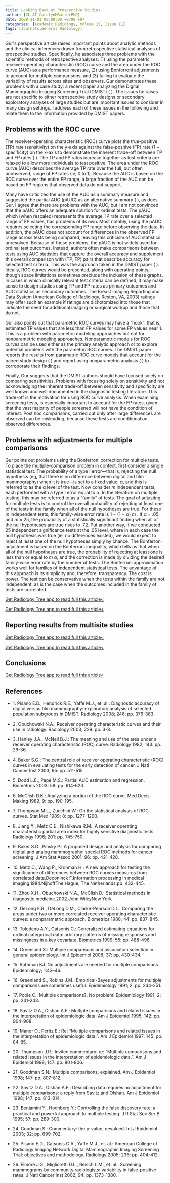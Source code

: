 ```yaml
---
title: Looking Back at Prospective Studies
author: [CL_AT_CarolynMRutterPhD]
date: 2008-11-01 00:00:00 +0700 +07
categories: [Academic Radiology, Volume 15, Issue 11]
tags: [Journals,General Radiology]
---
```

Gur's perspective article raises important points about analytic methods and the clinical inferences drawn from retrospective statistical analyses of prospective studies. Specifically, he associates three problems with the scientific methods of retrospective analyses: (1) using the parametric receiver-operating characteristic (ROC) curve and the area under the ROC curve (AUC) as a performance measure, (2) using Bonferroni adjustments to account for multiple comparisons, and (3) failing to evaluate the variability of results across sites and observers. Gur demonstrates these problems with a case study: a recent paper analyzing the Digital Mammographic Imaging Screening Trial (DMIST) ( ). The issues he raises are not specific to either retrospective study designs or secondary exploratory analyses of large studies but are important issues to consider in many design settings. I address each of these issues in the following and relate them to the information provided by DMIST papers.

## Problems with the ROC curve

The receiver-operating characteristic (ROC) curve plots the true-positive (TP) rate (sensitivity) on the y-axis against the false-positive (FP) rate (1 − specificity) on the x-axis to demonstrate the inherent trade-off between TP and FP rates ( ). The TP and FP rates increase together as test criteria are relaxed to allow more individuals to test positive. The area under the ROC curve (AUC) describes the average TP rate over the full, but often unobserved, range of FP rates (ie, 0 to 1). Because the AUC is based on the ROC curve over the entire FP range, a large fraction of the AUC can be based on FP regions that observed data do not support.

Many have criticized the use of the AUC as a summary measure and suggested the partial AUC (pAUC) as an alternative summary ( ), as does Gur. I agree that there are problems with the AUC, but I am not convinced that the pAUC offers an adequate solution for ordinal tests. The pAUC, which (when rescaled) represents the average TP rate over a selected range of FP values, has problems of its own. Most notably, using the pAUC requires selecting the corresponding FP range before observing the data. In addition, the pAUC does not account for differences in the observed FP range across tests being compared, leaving this criticism of AUC statistics unresolved. Because of these problems, the pAUC is not widely used for ordinal test outcomes. Instead, authors often make comparisons between tests using AUC statistics that capture the overall accuracy and supplement this overall comparison with (TP, FP) pairs that describe accuracy for selected test criteria. This was the approach taken in the DMIST paper ( ). Ideally, ROC curves would be presented, along with operating points, though space limitations sometimes preclude the inclusion of these graphs. In cases in which clinically relevant test criteria can be defined, it may make sense to design studies using TP and FP rates as primary outcomes and AUC statistics as secondary outcomes. The Breast Imaging Reporting and Data System (American College of Radiology, Reston, VA, 2003) ratings may offer such an example if ratings are dichotomized into those that indicate the need for additional imaging or surgical workup and those that do not.

Gur also points out that parametric ROC curves may have a “hook”: that is, estimated TP values that are less than FP values for some FP values near 1. This is a problem with parametric modeling approaches but not for nonparametric modeling approaches. Nonparametric models for ROC curves can be used either as the primary analytic approach or to explore potential problems with the parametric ROC curves. The DMIST paper reports the results from parametric ROC curve models that account for the paired study design ( ) and report using nonparametric analysis ( ) to corroborate their findings.

Finally, Gur suggests that the DMIST authors should have focused solely on comparing sensitivities. Problems with focusing solely on sensitivity and not acknowledging the inherent trade-off between sensitivity and specificity are well known and well documented in the diagnostic testing literature. This trade-off is the motivation for using ROC curve analysis. When examining screening tests, is especially important to account for the FP rates, given that the vast majority of people screened will not have the condition of interest. Post hoc comparisons, carried out only after large differences are observed can be misleading, because these tests are conditional on observed differences.

## Problems with adjustments for multiple comparisons

Gur points out problems using the Bonferroni correction for multiple tests. To place the multiple-comparison problem in context, first consider a single statistical test. The probability of a type I error—that is, rejecting the null hypothesis (eg, that there is no difference between digital and film mammography) when it is true—is set to a fixed value, α, and this is referred to as the α level of the test. Now consider _m_ independent tests, each performed with a type I error equal to α. In the literature on multiple testing, this may be referred to as a “family” of tests. The goal of adjusting for multiple tests is to control the overall probability of rejecting at least one of the tests in the family when all of the null hypotheses are true. For these _m_ independent tests, this family-wise error rate is 1 − (1 − α) _m_ . If α = .05 and _m_ = 25, the probability of a statistically significant finding when all of the null hypotheses are true rises to .72. Put another way, if we conducted 25 independent significance tests at the .05 level, where in each case the null hypothesis was true (ie, no differences existed), we would expect to reject at least one of the null hypotheses simply by chance. The Bonferroni adjustment is based on the Bonferroni inequality, which tells us that when all of the null hypotheses are true, the probability of rejecting at least one is less than or equal to _m_ α, and the correction is made by dividing the desired family-wise error rate by the number of tests. The Bonferroni approximation works well for families of independent statistical tests. The advantage of this approach is its simplicity and, therefore, transparency. The cost is power. The test can be conservative when the tests within the family are not independent, as is the case when the outcomes included in the family of tests are correlated.

[Get Radiology Tree app to read full this article<](https://clinicalpub.com/app)

[Get Radiology Tree app to read full this article<](https://clinicalpub.com/app)

## Reporting results from multisite studies

[Get Radiology Tree app to read full this article<](https://clinicalpub.com/app)

[Get Radiology Tree app to read full this article<](https://clinicalpub.com/app)

## Conclusions

[Get Radiology Tree app to read full this article<](https://clinicalpub.com/app)

## References

- 1\. Pisano E.D., Hendrick R.E., Yaffe M.J., et. al.: Diagnostic accuracy of digital versus film mammography: exploratory analysis of selected population subgroups in DMIST. Radiology 2008; 246: pp. 376-383.


- 2\. Obuchowski N.A.: Receiver operating characteristic curves and their use in radiology. Radiology 2003; 229: pp. 3-8.


- 3\. Hanley J.A., McNeil B.J.: The meaning and use of the area under a receiver operating characteristic (ROC) curve. Radiology 1982; 143: pp. 29-36.


- 4\. Baker S.G.: The central role of receiver operating characteristic (ROC) curves in evaluating tests for the early detection of cancer. J Natl Cancer Inst 2003; 95: pp. 511-515.


- 5\. Dodd L.E., Pepe M.S.: Partial AUC estimation and regression. Biometrics 2003; 59: pp. 614-623.


- 6\. McClish D.K.: Analyzing a portion of the ROC curve. Med Decis Making 1989; 9: pp. 190-195.


- 7\. Thompson M.L., Zucchini W.: On the statistical analysis of ROC curves. Stat Med 1989; 8: pp. 1277-1290.


- 8\. Jiang Y., Metz C.E., Nishikawa R.M.: A receiver operating characteristic partial area index for highly sensitive diagnostic tests. Radiology 1996; 201: pp. 745-750.


- 9\. Baker S.G., Pinsky P.: A proposed design and analysis for comparing digital and analog mammography: special ROC methods for cancer screening. J Am Stat Assoc 2001; 96: pp. 421-428.


- 10\. Metz C., Wang P., Kronman H.: A new approach for testing the significance of differences between ROC curves measures from correlated data.Deconinck F.Information processing in medical imaging.1984.NijhoffThe Hague, The Netherlands:pp. 432-445.


- 11\. Zhou X.H., Obuchowski N.A., McClish D.: Statistical methods in diagnostic medicine.2002.John WileyNew York


- 12\. DeLong E.R., DeLong D.M., Clarke-Pearson D.L.: Comparing the areas under two or more correlated receiver operating characteristic curves: a nonparametric approach. Biometrics 1988; 44: pp. 837-845.


- 13\. Toledano A.Y., Gatsonis C.: Generalized estimating equations for ordinal categorical data: arbitrary patterns of missing responses and missingness in a key covariate. Biometrics 1999; 55: pp. 488-496.


- 14\. Greenland S.: Multiple comparisons and association selection in general epidemiology. Int J Epidemiol 2008; 37: pp. 430-434.


- 15\.  Rothman KJ. No adjustments are needed for multiple comparisons. Epidemiology; 1:43–46.


- 16\. Greenland S., Robins J.M.: Empirical-Bayes adjustments for multiple comparisons are sometimes useful. Epidemiology 1991; 2: pp. 244-251.


- 17\. Poole C.: Multiple comparisons?. No problem! Epidemiology 1991; 2: pp. 241-243.


- 18\. Savitz D.A., Olshan A.F.: Multiple comparisons and related issues in the interpretation of epidemiologic data. Am J Epidemiol 1995; 142: pp. 904-908.


- 19\. Manor O., Peritz E.: Re: “Multiple comparisons and related issues in the interpretation of epidemiologic data.”. Am J Epidemiol 1997; 145: pp. 84-85.


- 20\. Thompson J.R.: Invited commentary: re: “Multiple comparisons and related issues in the interpretation of epidemiologic data.”. Am J Epidemiol 1998; 147: pp. 801-806.


- 21\. Goodman S.N.: Multiple comparisons, explained. Am J Epidemiol 1998; 147: pp. 807-812.


- 22\. Savitz D.A., Olshan A.F.: Describing data requires no adjustment for multiple comparisons: a reply from Savitz and Olshan. Am J Epidemiol 1998; 147: pp. 813-814.


- 23\. Benjamini Y., Hochberg Y.: Controlling the false discovery rate: a practical and powerful approach to multiple testing. J R Stat Soc Ser B 1995; 57: pp. 289-300.


- 24\. Goodman S.: Commentary: the p-value, devalued. Int J Epidemiol 2003; 32: pp. 699-702.


- 25\. Pisano E.D., Gatsonis C.A., Yaffe M.J., et. al.: American College of Radiology Imaging Network Digital Mammographic Imaging Screening Trial: objectives and methodology. Radiology 2005; 236: pp. 404-412.


- 26\. Elmore J.G., Miglioretti D.L., Reisch L.M., et. al.: Screening mammograms by community radiologists: variability in false-positive rates. J Natl Cancer Inst 2002; 94: pp. 1373-1380.
